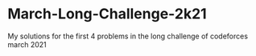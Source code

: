 # March-Long-Challenge-2k21
My solutions for the first 4 problems in the long challenge of codeforces march 2021
